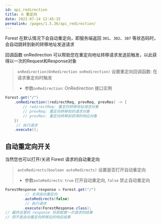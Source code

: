 ```yaml
---
id: api_redirection
title: ⛵ 重定向
date: 2022-07-14 12:45:15
permalink: /pages/1.5.36/api_redirection/
---
```


Forest 在默认情况下会自动重定向，即服务端返回 `301`、`302`、`307` 等状态码时，会自动跳转到新的转移地址发送请求

回调函数 onRedirection 可以帮助您在重定向地址转移请求发送前触发，以此获得以一次的Request和Response对象

> `onRedirection(OnRedirection onRedirection)` 设置重定向回调函数: 在请求重定向时触发
>- 参数`onRedirection`: OnRedirection 接口实例

```java
Forest.get("/")
    .onRedirection((redirectReq, prevReq, prevRes) -> {
        // redirectReq: 重定向转移地址请求对象
        // prevReq: 重定向转移前的请求对象
        // prevRes: 重定向转移前获得的响应对象
    })
     // 执行请求
    .execute();
```

## 自动重定向开关

当然您也可以打开/关闭 Forest 请求的自动重定向

> `autoRedirects(boolean autoRedirects)` 设置是否打开自动重定向
>- 参数`autoRedirects`: `true` 打开自动重定向, `false` 禁止自动重定向

```java
ForestResponse response = Forest.get("/")
         // 关闭自动重定向 
        .autoRedirects(false)
         // 执行请求   
        .execute(ForestResponse.class);
// 最终这里的 response 将获取第一次请求的结果
// 而不是自动重定向转移后的响应结果
```
